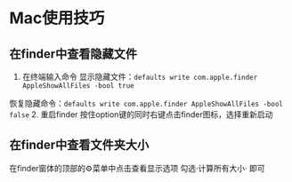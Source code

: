 # Mac使用技巧

## 在finder中查看隐藏文件

1. 在终端输入命令
显示隐藏文件：`defaults write com.apple.finder AppleShowAllFiles -bool true`

恢复隐藏命令：`defaults write com.apple.finder AppleShowAllFiles -bool false`
2. 重启finder
按住option键的同时右键点击finder图标，选择重新启动

## 在finder中查看文件夹大小

在finder窗体的顶部的⚙️菜单中点击查看显示选项
勾选·计算所有大小· 即可
